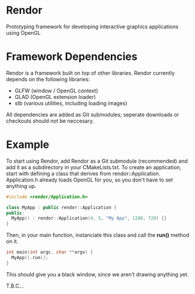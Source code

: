# Rendor
Prototyping framework for developing interactive graphics applications using OpenGL

# Framework Dependencies
Rendor is a framework built on top of other libraries. Rendor currently depends on the following libraries:
 - GLFW (window / OpenGL context)
 - GLAD (OpenGL extension loader)
 - stb (various utilities, including loading images)

All dependencies are added as Git submodules; seperate downloads or checkouts should not be neccesary.

# Example
To start using Rendor, add Rendor as a Git submodule (recommended) and add it as a subdirectory in your CMakeLists.txt. To create an application, start with defining a class that derives from rendor::Application. Application.h already loads OpenGL for you, so you don't have to set anything up.

```c++
#include <rendor/Application.h>

class MyApp : public rendor::Application {
public:
  MyApp() : rendor::Application(4, 5, "My App", 1280, 720) {}
}
```

Then, in your main function, instanciate this class and call the **run()** method on it.

```c++
int main(int argc, char **argv) {
  MyApp().run();
}
```

This should give you a black window, since we aren't drawing anything yet.

T.B.C...
